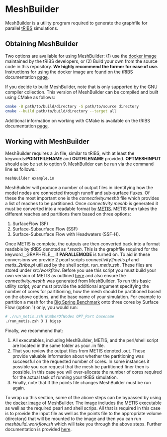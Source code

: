# MeshBuilder

MeshBuilder is a utility program required to generate the graphfile for parallel [tRIBS](https://tribshms.readthedocs.io/en/latest/index.html) simulations.

## Obtaining MeshBuilder
Two options are available for using MeshBuilder: (1) use the [docker image](https://tribshms.readthedocs.io/en/latest/man/Docker.html) maintained by the tRIBS developers, or (2) Build your own from the source code in this repository. __We highly recommend the former for ease of use.__ Instructions for using the docker image are found on the tRIBS documentation [page](https://tribshms.readthedocs.io/en/latest/man/Docker.html).

If you decide to build MeshBuilder, note that is only supported by the GNU compiler collection. This version of MeshBuilder can be compiled and built using CMake as follows:

```bash
cmake -B path/to/build/directory -S path/to/source directory
cmake --build path/to/build/directory --target all
```
Additional information on working with CMake is available on the tRIBS documentation [page](https://tribshms.readthedocs.io/en/latest/man/Model_Execution.html#cmake).

## Working with MeshBuilder
MeshBuilder requires a .in file, similar to tRIBS, with at least the keywords:__POINTFILENAME__ and __OUTFILENAME__ provided. __OPTMESHINPUT__ should also be set to option 9. MeshBuilder can be run via the command line as follows.:

```meshBuilder example.in```

MeshBuilder will produce a number of output files in identifying how the model nodes are connected through runoff and sub-surface fluxes. Of these the most important one is the _connectivity.meshb_ file which provides a list of reaches to be partitioned. Once _connectivity.meshb_ is generated it must be converted into a readable format by [METIS](http://glaros.dtc.umn.edu/gkhome/metis/metis/overview). METIS then takes the different reaches and partitions them based on three options:

1) SurfaceFlow (SF)
2) Surface-Subsurface Flow (SSF)
3) Surface-Subsurface Flow with Headwaters (SSF-H).

Once METIS is complete, the outputs are then converted back into a format readable by tRIBS denoted as _*.reach_. This is the graphfile required for the keyword__GRAPHFILE__ if __PARALLEMODE__ is turned on. To aid in these conversions we provide 2 pearl scripts _connectivity2metis.pl_ and  _metis_2tribs.pl_ utilized by the shell script. _run_metis.zsh_. These files are stored under _src/workflow_. Before you use this script you must build your own version of METIS as outlined [here](https://github.com/KarypisLab/METIS) and also ensure the _connectivity.meshb_ was generated from MeshBuilder. To run this basic utility script, your must provide the additional argument specifying the number of cores for partitioning, how the mesh should be partitioned based on the above options, and the base name of your simulation. For example to partition a mesh for the [Big Spring Benchmark](https://zenodo.org/records/10951574) onto three cores by Surface Flow (option 1) only, you would run:

```zsh
# ./run_metis.zsh NumberOfNodes OPT_Part basename
./run_metis.zsh 3 1 bigsp
```

Finally, we recommend that:

1) All executables, including MeshBuilder, METIS, and the perl/shell script are located in the same folder as your .in file.
2) That you review the output files from METIS denoted .out. These provide valuable information about whether the partitioning was successful on the requested number of cores. In some instances it possible you can request that the mesh be partitioned finer then is possible. In this case you will over-allocate the number of cores required for the actual task of running your tRIBS simulation.
3) Finally, note that If the points file changes MeshBuilder must be run again.

To wrap up this section, some of the above steps can be bypassed by using the [docker image](https://tribshms.readthedocs.io/en/latest/man/Docker.html) of MeshBuilder. The image includes the METIS executable as well as the required pearl and shell scrips. All that is required in this case is to provide the input file as well as the points file to the appropriate volume (directory) that will be mounted to the image and then you can run _meshbuild_workflow.sh_ which will take you through the above steps. Further documentation is provided [here](https://tribshms.readthedocs.io/en/latest/man/Docker.html#meshbuilder).
